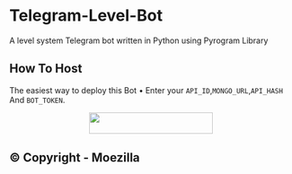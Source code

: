 # Telegram-Level-Bot

A level system Telegram bot written in Python using Pyrogram Library

## How To Host
The easiest way to deploy this Bot
• Enter your ```API_ID```,```MONGO_URL```,```API_HASH``` And ```BOT_TOKEN```.
<p align="center"><a href="https://heroku.com/deploy?template=https://github.com/MoeZilla/Telegram-Level-Bot"> <img src="https://img.shields.io/badge/Deploy%20To%20Heroku-black?style=for-the-badge&logo=heroku" width="220" height="38.45"/></a></p>


## © Copyright - Moezilla
 

